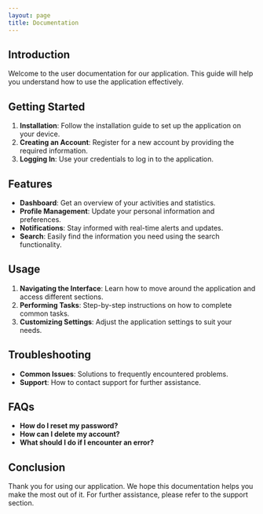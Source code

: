 ```yaml
---
layout: page
title: Documentation
---
```


## Introduction

Welcome to the user documentation for our application. This guide will help you understand how to use the application effectively.

## Getting Started

1. **Installation**: Follow the installation guide to set up the application on your device.
2. **Creating an Account**: Register for a new account by providing the required information.
3. **Logging In**: Use your credentials to log in to the application.

## Features

- **Dashboard**: Get an overview of your activities and statistics.
- **Profile Management**: Update your personal information and preferences.
- **Notifications**: Stay informed with real-time alerts and updates.
- **Search**: Easily find the information you need using the search functionality.

## Usage

1. **Navigating the Interface**: Learn how to move around the application and access different sections.
2. **Performing Tasks**: Step-by-step instructions on how to complete common tasks.
3. **Customizing Settings**: Adjust the application settings to suit your needs.

## Troubleshooting

- **Common Issues**: Solutions to frequently encountered problems.
- **Support**: How to contact support for further assistance.

## FAQs

- **How do I reset my password?**
- **How can I delete my account?**
- **What should I do if I encounter an error?**

## Conclusion

Thank you for using our application. We hope this documentation helps you make the most out of it. For further assistance, please refer to the support section.
